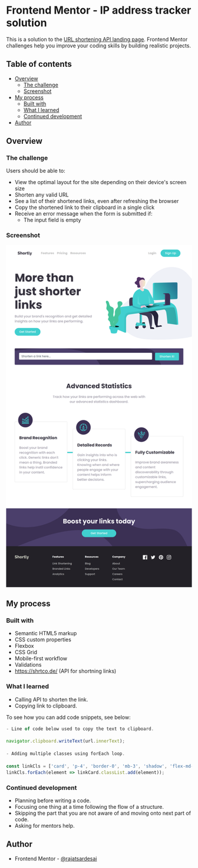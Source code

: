 # Frontend Mentor - IP address tracker solution

This is a solution to the [URL shortening API landing page](https://www.frontendmentor.io/challenges/url-shortening-api-landing-page-2ce3ob-G). Frontend Mentor challenges help you improve your coding skills by building realistic projects. 

## Table of contents

- [Overview](#overview)
  - [The challenge](#the-challenge)
  - [Screenshot](#screenshot)
- [My process](#my-process)
  - [Built with](#built-with)
  - [What I learned](#what-i-learned)
  - [Continued development](#continued-development)
- [Author](#author)

## Overview

### The challenge

Users should be able to:

- View the optimal layout for the site depending on their device's screen size
- Shorten any valid URL
- See a list of their shortened links, even after refreshing the browser
- Copy the shortened link to their clipboard in a single click
- Receive an error message when the form is submitted if:
  - The input field is empty

### Screenshot

![Solution Screenshot](content/images/screenshot.png)

## My process

### Built with

- Semantic HTML5 markup
- CSS custom properties
- Flexbox
- CSS Grid
- Mobile-first workflow
- Validations
- https://shrtco.de/ (API for shortning links)

### What I learned

- Calling API to shorten the link.
- Copying link to clipboard.

To see how you can add code snippets, see below:

```js
- Line of code below used to copy the text to clipboard.

navigator.clipboard.writeText(url.innerText);

- Adding multiple classes using forEach loop.

const linkCls = ['card', 'p-4', 'border-0', 'mb-3', 'shadow', 'flex-md-row', 'align-items-md-center'];
linkCls.forEach(element => linkCard.classList.add(element));
```

### Continued development

- Planning before writing a code.
- Focusing one thing at a time following the flow of a structure.
- Skipping the part that you are not aware of and moving onto next part of code.
- Asking for mentors help.

## Author

- Frontend Mentor - [@rajatsardesai](https://www.frontendmentor.io/profile/rajatsardesai)